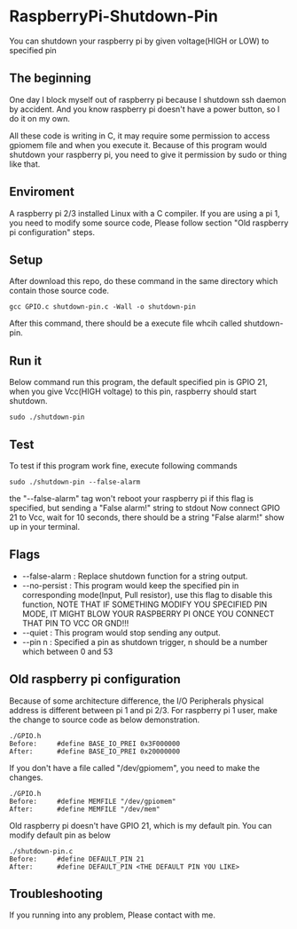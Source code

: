 # RaspberryPi-Shutdown-Pin

You can shutdown your raspberry pi by given voltage(HIGH or LOW) to specified pin

## The beginning
One day I block myself out of raspberry pi because I shutdown ssh daemon by accident.
And you know raspberry pi doesn't have a power button, so I do it on my own.

All these code is writing in C, it may require some permission to access gpiomem file and when you execute it.
Because of this program would shutdown your raspberry pi, you need to give it permission by sudo or thing like that.

## Enviroment
A raspberry pi 2/3 installed Linux with a C compiler.
If you are using a pi 1, you need to modify some source code, Please follow section "Old raspberry pi configuration" steps.

## Setup
After download this repo, do these command in the same directory which contain those source code.
```
gcc GPIO.c shutdown-pin.c -Wall -o shutdown-pin
```
After this command, there should be a execute file whcih called shutdown-pin.

## Run it
Below command run this program, the default specified pin is GPIO 21, when you give Vcc(HIGH voltage) to this pin, raspberry should start shutdown.
```
sudo ./shutdown-pin
```

## Test
To test if this program work fine, execute following commands
```
sudo ./shutdown-pin --false-alarm
```
the "--false-alarm" tag won't reboot your raspberry pi if this flag is specified, but sending a "False alarm!" string to stdout
Now connect GPIO 21 to Vcc, wait for 10 seconds, there should be a string "False alarm!" show up in your terminal.

## Flags
* --false-alarm : Replace shutdown function for a string output.
* --no-persist  : This program would keep the specified pin in corresponding mode(Input, Pull resistor), use this flag to disable this function, NOTE THAT IF SOMETHING MODIFY YOU SPECIFIED PIN MODE, IT MIGHT BLOW YOUR RASPBERRY PI ONCE YOU CONNECT THAT PIN TO VCC OR GND!!!
* --quiet       : This program would stop sending any output.
* --pin n       : Specified a pin as shutdown trigger, n should be a number which between 0 and 53

## Old raspberry pi configuration
Because of some architecture difference, the I/O Peripherals physical address is different between pi 1 and pi 2/3.
For raspberry pi 1 user, make the change to source code as below demonstration.
```
./GPIO.h
Before:     #define BASE_IO_PREI 0x3F000000
After:      #define BASE_IO_PREI 0x20000000
```

If you don't have a file called "/dev/gpiomem", you need to make the changes.
```
./GPIO.h
Before:     #define MEMFILE "/dev/gpiomem"
After:      #define MEMFILE "/dev/mem"
```

Old raspberry pi doesn't have GPIO 21, which is my default pin.
You can modify default pin as below
```
./shutdown-pin.c
Before:     #define DEFAULT_PIN 21
After:      #define DEFAULT_PIN <THE DEFAULT PIN YOU LIKE>
``` 

## Troubleshooting
If you running into any problem, Please contact with me.

